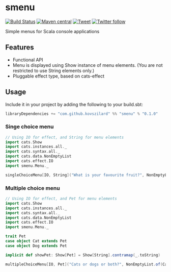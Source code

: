 # smenu
[![Build Status](https://travis-ci.org/kovszilard/smenu.svg?branch=master)](https://travis-ci.org/kovszilard/smenu)
[![Maven central](https://img.shields.io/maven-central/v/com.github.kovszilard/smenu_2.12)](https://search.maven.org/search?q=twitter-server-prometheus)
[![Tweet](https://img.shields.io/twitter/url?style=social&url=https%3A%2F%2Fgithub.com%2Fkovszilard%2Fsmenu)](https://twitter.com/intent/tweet?text=Wow:&url=https%3A%2F%2Fgithub.com%2Fkovszilard%2Fsmenu)
[![Twitter follow](https://img.shields.io/twitter/follow/kovszilard?style=social)](https://twitter.com/intent/follow?screen_name=kovszilard)

Simple menus for Scala console applications

## Features

* Functional API
* Menu is displayed using Show instance of menu elements. (You are not restricted to use String elements only.) 
* Pluggable effect type, based on cats-effect

## Usage

Include it in your project by adding the following to your build.sbt:

```scala
libraryDependencies += "com.github.kovszilard" %% "smenu" % "0.1.0"
```

### Singe choice menu

```scala
// Using IO for effect, and String for menu elements
import cats.Show
import cats.instances.all._
import cats.syntax.all._
import cats.data.NonEmptyList
import cats.effect.IO
import smenu.Menu._

singleChoiceMenu[IO, String]("What is your favourite fruit?", NonEmptyList.of("Apple", "Banana", "Orange"))
```

### Multiple choice menu

```scala
// Using IO for effect, and Pet for menu elements
import cats.Show
import cats.instances.all._
import cats.syntax.all._
import cats.data.NonEmptyList
import cats.effect.IO
import smenu.Menu._

trait Pet
case object Cat extends Pet
case object Dog extends Pet

implicit def showPet: Show[Pet] = Show[String].contramap(_.toString)

multipleChoiceMenu[IO, Pet]("Cats or dogs or both?", NonEmptyList.of(Cat, Dog)
```
